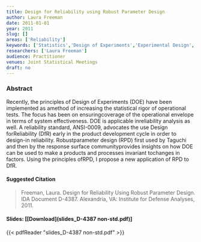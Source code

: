 ```yaml
---
title: Design for Reliability using Robust Parameter Design
author: Laura Freeman
date: 2011-01-01
year: 2011
slug: []
areas: ['Reliability']
keywords: ['Statistics','Design of Experiments','Experimental Design','Test and Evaluation']
researchers: ['Laura Freeman']
audience: Practitioner
venues: Joint Statistical Meetings
draft: no
---
```




### Abstract
Recently, the principles of Design of Experiments (DOE) have been implemented as amethod of increasing the statistical rigor of operational tests. The focus has been on ensuringcoverage of the operational envelope in terms of system effectiveness. DOE is applicable inreliability analysis as well. A reliability standard, ANSI-0009, advocates the use Design forReliability (DfR) early in the product development cycle in order to design-in reliability. Robustparameter design (RPD) first used by Taguchi and then by the response surface communityprovides insights on how DOE can be used to make a products and processes invariant tochanges in factors. Using the principles ofRPD, I propose a new application of RPD to DfR.

#### Suggested Citation
> Freeman, Laura. Design for Reliability Using Robust Parameter Design. IDA Document D-4387. Alexandria, VA: Institute for Defense Analyses, 2011.

#### Slides: [[Download](slides_D-4387 non-std.pdf)]
{{< pdfReader "slides_D-4387 non-std.pdf" >}}




